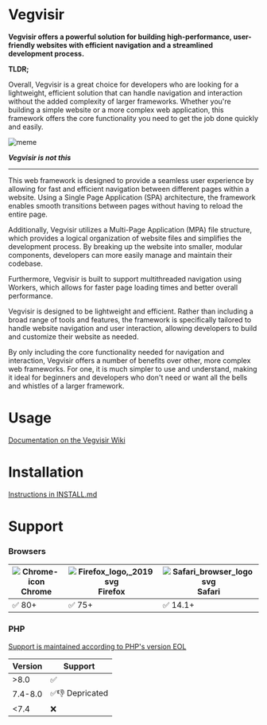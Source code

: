 # Vegvisir

**Vegvisir offers a powerful solution for building high-performance, user-friendly websites with efficient navigation and a streamlined development process.**

**TLDR;**

Overall, Vegvisir is a great choice for developers who are looking for a lightweight, efficient solution that can handle navigation and interaction without the added complexity of larger frameworks. Whether you're building a simple website or a more complex web application, this framework offers the core functionality you need to get the job done quickly and easily.

![meme](https://user-images.githubusercontent.com/35688133/204326222-236a71be-5ea3-4653-8caa-6f6cfcd0d0d6.png)

***Vegvisir is not this***

---

This web framework is designed to provide a seamless user experience by allowing for fast and efficient navigation between different pages within a website. Using a Single Page Application (SPA) architecture, the framework enables smooth transitions between pages without having to reload the entire page.

Additionally, Vegvisir utilizes a Multi-Page Application (MPA) file structure, which provides a logical organization of website files and simplifies the development process. By breaking up the website into smaller, modular components, developers can more easily manage and maintain their codebase.

Furthermore, Vegvisir is built to support multithreaded navigation using Workers, which allows for faster page loading times and better overall performance.

Vegvisir is designed to be lightweight and efficient. Rather than including a broad range of tools and features, the framework is specifically tailored to handle website navigation and user interaction, allowing developers to build and customize their website as needed.

By only including the core functionality needed for navigation and interaction, Vegvisir offers a number of benefits over other, more complex web frameworks. For one, it is much simpler to use and understand, making it ideal for beginners and developers who don't need or want all the bells and whistles of a larger framework.

# Usage

[Documentation on the Vegvisir Wiki](https://github.com/VictorWesterlund/vegvisir/wiki)

# Installation

[Instructions in INSTALL.md](https://github.com/VictorWesterlund/vegvisir/blob/master/INSTALL.md)

# Support

### Browsers
![Chrome-icon](https://user-images.githubusercontent.com/35688133/230028928-dca1467d-8c63-4e69-9524-78e5751eaf24.png)<br>Chrome|![Firefox_logo,_2019 svg](https://user-images.githubusercontent.com/35688133/230029200-624d0126-9640-4b78-9eb5-a2e4be4e51be.png)<br>Firefox|![Safari_browser_logo svg](https://user-images.githubusercontent.com/35688133/230029381-e7162ba1-e9ef-4b34-803f-043b5d16d365.png)<br>Safari
--|--|--
✅ 80+|✅ 75+|✅ 14.1+

### PHP

[Support is maintained according to PHP's version EOL](https://www.php.net/supported-versions.php)

Version|Support
--|--
\>8.0|✅
7.4-8.0|✅👎 Depricated
<7.4|❌
